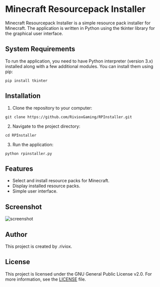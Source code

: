 # Minecraft Resourcepack Installer

Minecraft Resourcepack Installer is a simple resource pack installer for Minecraft. The application is written in Python using the tkinter library for the graphical user interface.

## System Requirements

To run the application, you need to have Python interpreter (version 3.x) installed along with a few additional modules. You can install them using pip:

```
pip install tkinter
```

## Installation

1. Clone the repository to your computer:

```
git clone https://github.com/RivioxGaming/RPInstaller.git
```

2. Navigate to the project directory:

```
cd RPInstaller
```

3. Run the application:

```
python rpinstaller.py
```

## Features

- Select and install resource packs for Minecraft.
- Display installed resource packs.
- Simple user interface.

## Screenshot

![screenshot](https://github.com/RivioxGaming/RPInstaller/assets/100956266/67e5c2f9-95ae-4f43-b37e-c1380a66c582)


## Author

This project is created by .riviox.

## License

This project is licensed under the GNU General Public License v2.0. For more information, see the [LICENSE](LICENSE) file.
